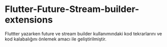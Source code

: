 # Flutter-Future-Stream-builder-extensions
Fluttter yazarken future ve stream builder kullanımındaki kod tekrarlarını ve kod kalabalığını önlemek amacı ile geliştirilmiştir. 
